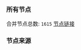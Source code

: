 ### 所有节点
合并节点总数: `1615`
[节点链接](https://raw.githubusercontent.com/rzhy1/11/master/sub/sub_merge_base64.txt)

### 节点来源
